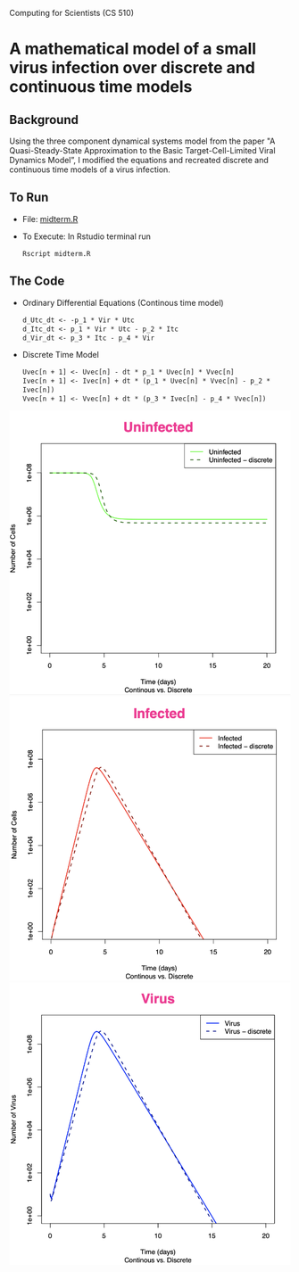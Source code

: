 Computing for Scientists (CS 510)
# A mathematical model of a small virus infection over discrete and continuous time models

## Background 
 Using the three component dynamical systems model from the paper "A Quasi-Steady-State Approximation to the Basic Target-Cell-Limited Viral Dynamics Model”, I modified the equations and recreated discrete and continuous time models of a virus infection. 
  
## To Run 
 - File: [midterm.R](https://github.com/rahapirzadeh/CS510-Midterm/blob/main/midterm.R)
 
 - To Execute: In Rstudio terminal run
   ```
   Rscript midterm.R
   ```
   
## The Code 
 - Ordinary Differential Equations (Continous time model)
   ```
   d_Utc_dt <- -p_1 * Vir * Utc
   d_Itc_dt <- p_1 * Vir * Utc - p_2 * Itc
   d_Vir_dt <- p_3 * Itc - p_4 * Vir
   ```
- Discrete Time Model
  ```
  Uvec[n + 1] <- Uvec[n] - dt * p_1 * Uvec[n] * Vvec[n]
  Ivec[n + 1] <- Ivec[n] + dt * (p_1 * Uvec[n] * Vvec[n] - p_2 * Ivec[n])
  Vvec[n + 1] <- Vvec[n] + dt * (p_3 * Ivec[n] - p_4 * Vvec[n])
  ```

![Plot](https://github.com/rahapirzadeh/CS510-Midterm/blob/main/plots/Screen%20Shot%202020-12-12%20at%205.15.38%20PM.png)
![Plot](https://github.com/rahapirzadeh/CS510-Midterm/blob/main/plots/Screen%20Shot%202020-12-12%20at%205.15.53%20PM.png)
![Plot](https://github.com/rahapirzadeh/CS510-Midterm/blob/main/plots/Screen%20Shot%202020-12-12%20at%205.16.05%20PM.png)

